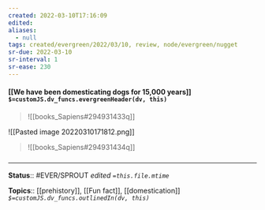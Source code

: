 ```yaml
---
created: 2022-03-10T17:16:09 
edited: 
aliases:
  - null
tags: created/evergreen/2022/03/10, review, node/evergreen/nugget
sr-due: 2022-03-10
sr-interval: 1
sr-ease: 230
---
```


#### [[We have been domesticating dogs for 15,000 years]] `$=customJS.dv_funcs.evergreenHeader(dv, this)`

> ![[books_Sapiens#294931433q]]

![[Pasted image 20220310171812.png]]

> ![[books_Sapiens#294931434q]]
### <hr class="footnote"/>

**Status**:: #EVER/SPROUT
*edited `=this.file.mtime`*

**Topics**:: [[prehistory]], [[Fun fact]], [[domestication]]
*`$=customJS.dv_funcs.outlinedIn(dv, this)`*
